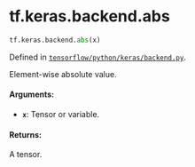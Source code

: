 <div itemscope itemtype="http://developers.google.com/ReferenceObject">
<meta itemprop="name" content="tf.keras.backend.abs" />
</div>

# tf.keras.backend.abs

``` python
tf.keras.backend.abs(x)
```



Defined in [`tensorflow/python/keras/backend.py`](https://www.tensorflow.org/code/tensorflow/python/keras/backend.py).

Element-wise absolute value.

#### Arguments:

* <b>`x`</b>: Tensor or variable.


#### Returns:

A tensor.